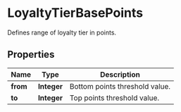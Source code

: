 

# LoyaltyTierBasePoints

Defines range of loyalty tier in points.

## Properties

| Name | Type | Description |
|------------ | ------------- | ------------- |
|**from** | **Integer** | Bottom points threshold value. |
|**to** | **Integer** | Top points threshold value. |



